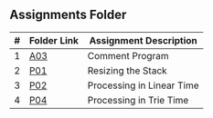 ##  Assignments Folder

|   #   | Folder Link                                                                              | Assignment Description    |
| :---: | ---------------------------------------------------------------------------------------- | ------------------------- |
|   1   | [A03](https://github.com/klpulliam-37/3013-Algorithms-pulliam/tree/main/Assignments/A03) | Comment Program           |
|   2   | [P01](https://github.com/klpulliam-37/3013-Algorithms-pulliam/tree/main/Assignments/P01) | Resizing the Stack        |
|   3   | [P02](https://github.com/klpulliam-37/3013-Algorithms-pulliam/tree/main/Assignments/P02) | Processing in Linear Time |
|   4   | [P04](https://github.com/klpulliam-37/3013-Algorithms-pulliam/tree/main/Assignments/P03) | Processing in Trie Time   |
